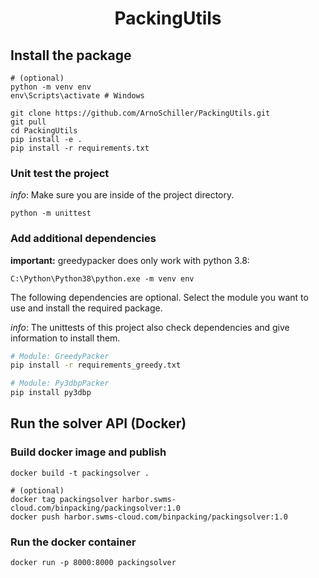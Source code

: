 <div align="center">    

# PackingUtils
</div>

## Install the package
```
# (optional) 
python -m venv env
env\Scripts\activate # Windows

git clone https://github.com/ArnoSchiller/PackingUtils.git
git pull
cd PackingUtils
pip install -e .
pip install -r requirements.txt
```
### Unit test the project
*info*: Make sure you are inside of the project directory.
```
python -m unittest 
```

### Add additional dependencies
**important:** greedypacker does only work with python 3.8:
```
C:\Python\Python38\python.exe -m venv env
```

The following dependencies are optional. Select the module you want to use and install the required package. 

*info*: The unittests of this project also check dependencies and give information to install them.

```bash
# Module: GreedyPacker
pip install -r requirements_greedy.txt 

# Module: Py3dbpPacker
pip install py3dbp
```


## Run the solver API (Docker)
### Build docker image and publish
```
docker build -t packingsolver .

# (optional)
docker tag packingsolver harbor.swms-cloud.com/binpacking/packingsolver:1.0
docker push harbor.swms-cloud.com/binpacking/packingsolver:1.0
```

### Run the docker container 
```
docker run -p 8000:8000 packingsolver
```